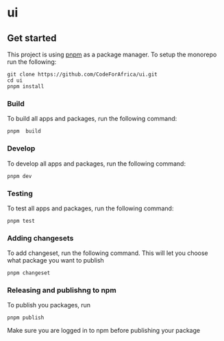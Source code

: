 # ui

## Get started

This project is using [pnpm](https://pnpm.io/) as a package manager. To setup the monorepo run the following:

```
git clone https://github.com/CodeForAfrica/ui.git
cd ui
pnpm install

```

### Build

To build all apps and packages, run the following command:

```
pnpm  build
```

### Develop

To develop all apps and packages, run the following command:

```
pnpm dev
```

### Testing

To test all apps and packages, run the following command:

```
pnpm test
```

### Adding changesets

To add changeset, run the following command. This will let you choose what package you want to publish

```
pnpm changeset
```

### Releasing and publishng to npm

To publish you packages, run

```
pnpm publish
```

Make sure you are logged in to npm before publishing your package
